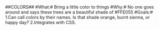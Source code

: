 ##COLORS##
#What:#
Bring a little color to things
#Why:#
No one goes around and says these trees are a beautiful shade of #FFE055
#Goals:#
1.Can call colors by their names. Is that shade orange, burnt sienna, or happy day?
2.Integrates with CSS.
